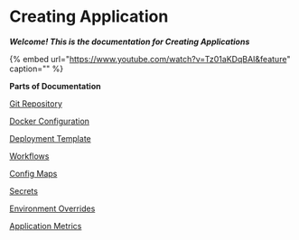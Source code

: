 # Creating Application

_**Welcome! This is the documentation for Creating Applications**_

{% embed url="https://www.youtube.com/watch?v=Tz01aKDqBAI&feature" caption="" %}

**Parts of Documentation**

[Git Repository](git-material.md)

[Docker Configuration](docker-build-configuration.md)

[Deployment Template](deployment-template/)

[Workflows](workflow/)

[Config Maps](config-maps.md)

[Secrets](secrets.md)

[Environment Overrides](environment-overrides.md)

[Application Metrics](app-metrics.md)

